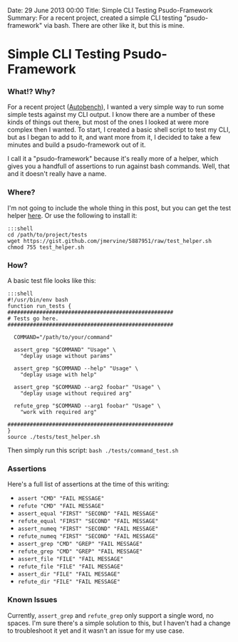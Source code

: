 Date: 29 June 2013 00:00
Title: Simple CLI Testing Psudo-Framework
Summary: For a recent project, created a simple CLI testing "psudo-framework" via bash. There are other like it, but this is mine.

# Simple CLI Testing Psudo-Framework


### What!? Why?

For a recent project ([Autobench](/gems/autobench)), I wanted a very simple way to run some simple tests against my CLI output.
I know there are a number of these kinds of things out there, but most of the ones I looked at were more complex then I wanted.
To start, I created a basic shell script to test my CLI, but as I began to add to it, and want more from it, I decided to take
a few minutes and build a psudo-framework out of it.

I call it a "psudo-framework" because it's really more of a helper, which gives you a handfull of assertions to run against
bash commands. Well, that and it doesn't really have a name.

### Where?

I'm not going to include the whole thing in this post, but you can get the test helper [here](https://gist.github.com/jmervine/5887951).
Or use the following to install it:

    :::shell
    cd /path/to/project/tests
    wget https://gist.github.com/jmervine/5887951/raw/test_helper.sh
    chmod 755 test_helper.sh

### How?

A basic test file looks like this:

    :::shell
    #!/usr/bin/env bash
    function run_tests {
    ####################################################
    # Tests go here.
    ####################################################

      COMMAND="/path/to/your/command"

      assert_grep "$COMMAND" "Usage" \
        "deplay usage without params"

      assert_grep "$COMMAND --help" "Usage" \
        "deplay usage with help"

      assert_grep "$COMMAND --arg2 foobar" "Usage" \
        "deplay usage without required arg"

      refute_grep "$COMMAND --arg1 foobar" "Usage" \
        "work with required arg"

    ####################################################
    }
    source ./tests/test_helper.sh

Then simply run this script: `bash ./tests/command_test.sh`

### Assertions

Here's a full list of assertions at the time of this writing:

* `assert "CMD" "FAIL MESSAGE"`
* `refute "CMD" "FAIL MESSAGE"`
* `assert_equal "FIRST" "SECOND" "FAIL MESSAGE"`
* `refute_equal "FIRST" "SECOND" "FAIL MESSAGE"`
* `assert_numeq "FIRST" "SECOND" "FAIL MESSAGE"`
* `refute_numeq "FIRST" "SECOND" "FAIL MESSAGE"`
* `assert_grep "CMD" "GREP" "FAIL MESSAGE"`
* `refute_grep "CMD" "GREP" "FAIL MESSAGE"`
* `assert_file "FILE" "FAIL MESSAGE"`
* `refute_file "FILE" "FAIL MESSAGE"`
* `assert_dir "FILE" "FAIL MESSAGE"`
* `refute_dir "FILE" "FAIL MESSAGE"`

### Known Issues

Currently, `assert_grep` and `refute_grep` only support a single word, no spaces. I'm sure there's a simple solution to this, but I haven't had
a change to troubleshoot it yet and it wasn't an issue for my use case.
